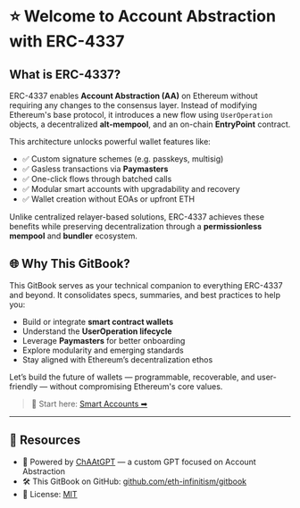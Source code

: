 # ⭐️ Welcome to Account Abstraction with ERC-4337

## What is ERC-4337?

ERC-4337 enables **Account Abstraction (AA)** on Ethereum without requiring any changes to the consensus layer. Instead of modifying Ethereum's base protocol, it introduces a new flow using `UserOperation` objects, a decentralized **alt-mempool**, and an on-chain **EntryPoint** contract.

This architecture unlocks powerful wallet features like:
- ✅ Custom signature schemes (e.g. passkeys, multisig)
- ✅ Gasless transactions via **Paymasters**
- ✅ One-click flows through batched calls
- ✅ Modular smart accounts with upgradability and recovery
- ✅ Wallet creation without EOAs or upfront ETH

Unlike centralized relayer-based solutions, ERC-4337 achieves these benefits while preserving decentralization through a **permissionless mempool** and **bundler** ecosystem.

## 🌐 Why This GitBook?

This GitBook serves as your technical companion to everything ERC-4337 and beyond. It consolidates specs, summaries, and best practices to help you:
- Build or integrate **smart contract wallets**
- Understand the **UserOperation lifecycle**
- Leverage **Paymasters** for better onboarding
- Explore modularity and emerging standards
- Stay aligned with Ethereum’s decentralization ethos

Let’s build the future of wallets — programmable, recoverable, and user-friendly — without compromising Ethereum's core values.

> 📖 Start here: [Smart Accounts ➡](./smart-accounts/README.md)

---

## 🔗 Resources

- 🤖 Powered by [ChAAtGPT](https://chatgpt.com/g/g-6817474bd880819192d1bbda07958d09-chaatgpt) — a custom GPT focused on Account Abstraction
- 🛠️ This GitBook on GitHub: [github.com/eth-infinitism/gitbook](https://github.com/eth-infinitism/gitbook)
- 📄 License: [MIT](./LICENSE)

